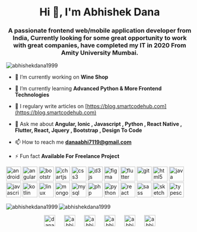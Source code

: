 
<h1 align="center">Hi 👋, I'm Abhishek Dana</h1>
<h3 align="center">A passionate frontend web/mobile application developer from India, Currently looking for some great opportunity to work with great companies, have completed my IT in 2020 From Amity University Mumbai.</h3>

<p align="left"> <img src="https://komarev.com/ghpvc/?username=abhishekdana1999" alt="abhishekdana1999" /> </p>

- 🔭 I’m currently working on **Wine Shop**

- 🌱 I’m currently learning **Advanced Python & More Frontend Technologies**

- 📝 I regulary write articles on [https://blog.smartcodehub.com](https://blog.smartcodehub.com)

- 💬 Ask me about **Angular, Ionic , Javascript , Python , React Native , Flutter, React, Jquery , Bootstrap , Design To Code**

- 📫 How to reach me **danaabhi7119@gmail.com**

- ⚡ Fun fact **Available For Freelance Project**

<p align="left"><img src="https://devicons.github.io/devicon/devicon.git/icons/android/android-original-wordmark.svg" alt="android" width="40" height="40"/> <img src="https://devicons.github.io/devicon/devicon.git/icons/angularjs/angularjs-original.svg" alt="angularjs" width="40" height="40"/> <img src="https://devicons.github.io/devicon/devicon.git/icons/bootstrap/bootstrap-plain.svg" alt="bootstrap" width="40" height="40"/> <img src="https://www.chartjs.org/media/logo-title.svg" alt="chartjs" width="40" height="40"/> <img src="https://devicons.github.io/devicon/devicon.git/icons/css3/css3-original-wordmark.svg" alt="css3" width="40" height="40"/> <img src="https://devicons.github.io/devicon/devicon.git/icons/d3js/d3js-original.svg" alt="d3js" width="40" height="40"/> <img src="https://www.vectorlogo.zone/logos/figma/figma-icon.svg" alt="figma" width="40" height="40"/> <img src="https://www.vectorlogo.zone/logos/flutterio/flutterio-icon.svg" alt="flutter" width="40" height="40"/> <img src="https://www.vectorlogo.zone/logos/git-scm/git-scm-icon.svg" alt="git" width="40" height="40"/> <img src="https://devicons.github.io/devicon/devicon.git/icons/html5/html5-original-wordmark.svg" alt="html5" width="40" height="40"/> <img src="https://devicons.github.io/devicon/devicon.git/icons/java/java-original-wordmark.svg" alt="java" width="40" height="40"/> <img src="https://devicons.github.io/devicon/devicon.git/icons/javascript/javascript-original.svg" alt="javascript" width="40" height="40"/> <img src="https://www.vectorlogo.zone/logos/kotlinlang/kotlinlang-icon.svg" alt="kotlin" width="40" height="40"/> <img src="https://devicons.github.io/devicon/devicon.git/icons/linux/linux-original.svg" alt="linux" width="40" height="40"/> <img src="https://devicons.github.io/devicon/devicon.git/icons/mongodb/mongodb-original-wordmark.svg" alt="mongodb" width="40" height="40"/> <img src="https://devicons.github.io/devicon/devicon.git/icons/mysql/mysql-original-wordmark.svg" alt="mysql" width="40" height="40"/> <img src="https://devicons.github.io/devicon/devicon.git/icons/php/php-original.svg" alt="php" width="40" height="40"/> <img src="https://devicons.github.io/devicon/devicon.git/icons/python/python-original.svg" alt="python" width="40" height="40"/> <img src="https://devicons.github.io/devicon/devicon.git/icons/react/react-original-wordmark.svg" alt="react" width="40" height="40"/> <img src="https://devicons.github.io/devicon/devicon.git/icons/sass/sass-original.svg" alt="sass" width="40" height="40"/> <img src="https://www.vectorlogo.zone/logos/sketchapp/sketchapp-icon.svg" alt="sketch" width="40" height="40"/> <img src="https://devicons.github.io/devicon/devicon.git/icons/typescript/typescript-original.svg" alt="typescript" width="40" height="40"/></p><img align="left" src="https://github-readme-stats.vercel.app/api/top-langs/?username=abhishekdana1999&layout=compact&hide=html" alt="abhishekdana1999" />

<img align="center" src="https://github-readme-stats.vercel.app/api?username=abhishekdana1999&show_icons=true" alt="abhishekdana1999" />

<p align="center">
<a style="margin: 0 10px" href="https://codepen.io/danaabhi7119" target="blank"><img align="center" src="https://cdn.jsdelivr.net/npm/simple-icons@3.0.1/icons/codepen.svg" alt="danaabhi7119" height="30" width="30" /></a>
<a style="margin: 0 10px" href="https://linkedin.com/in/abhishekdana" target="blank"><img align="center" src="https://cdn.jsdelivr.net/npm/simple-icons@3.0.1/icons/linkedin.svg" alt="abhishekdana" height="30" width="30" /></a>
<a style="margin: 0 10px" href="https://stackoverflow.com/users/abhishek-dana" target="blank"><img align="center" src="https://cdn.jsdelivr.net/npm/simple-icons@3.0.1/icons/stackoverflow.svg" alt="abhishek-dana" height="30" width="30" /></a>
<a style="margin: 0 10px" href="https://fb.com/abhishek.dana.5" target="blank"><img align="center" src="https://cdn.jsdelivr.net/npm/simple-icons@3.0.1/icons/facebook.svg" alt="abhishek.dana.5" height="30" width="30" /></a>
<a style="margin: 0 10px" href="https://instagram.com/abhishek_dana" target="blank"><img align="center" src="https://cdn.jsdelivr.net/npm/simple-icons@3.0.1/icons/instagram.svg" alt="abhishek_dana" height="30" width="30" /></a>
<a style="margin: 0 10px" href="https://dribbble.com/abhishek dana" target="blank"><img align="center" src="https://cdn.jsdelivr.net/npm/simple-icons@3.0.1/icons/dribbble.svg" alt="abhishek dana" height="30" width="30" /></a>
</p>
